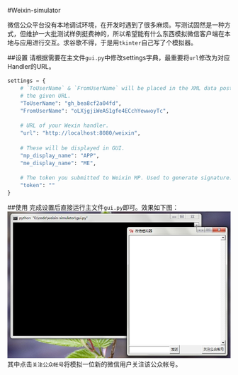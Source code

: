 #Weixin-simulator

微信公众平台没有本地调试环境，在开发时遇到了很多麻烦。写测试固然是一种方式，但维护一大批测试样例挺费神的，所以希望能有什么东西模拟微信客户端在本地与应用进行交互。求谷歌不得，于是用`tkinter`自己写了个模拟器。


##设置
请根据需要在主文件`gui.py`中修改settings字典，最重要将`url`修改为对应Handler的URL。
```python
settings = {
    # `ToUserName` & `FromUserName` will be placed in the XML data posted to
    # the given URL.
    "ToUserName": "gh_bea8cf2a04fd",
    "FromUserName": "oLXjgjiWeAS1gfe4ECchYewwoyTc",

    # URL of your Wexin handler.
    "url": "http://localhost:8080/weixin",

    # These will be displayed in GUI.
    "mp_display_name": "APP",
    "me_display_name": "ME",

    # The token you submitted to Weixin MP. Used to generate signature.
    "token": ""
}
```

##使用
完成设置后直接运行主文件`gui.py`即可。效果如下图：
![Simulator GUI Screenshot](/gui.jpg)
其中点击`关注公众帐号`将模拟一位新的微信用户关注该公众帐号。

